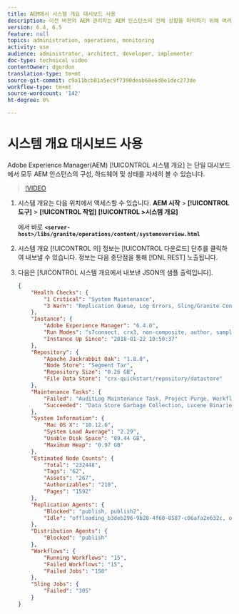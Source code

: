 ```yaml
---
title: AEM에서 시스템 개요 대시보드 사용
description: 이전 버전의 AEM 관리자는 AEM 인스턴스의 전체 상황을 파악하기 위해 여러 위치를 확인해야 했습니다. 시스템 개요는 AEM 인스턴스의 구성, 하드웨어 및 상태를 모두 하나의 대시보드에서 자세히 확인하여 이 문제를 해결하도록 합니다.
version: 6.4, 6.5
feature: null
topics: administration, operations, monitoring
activity: use
audience: administrator, architect, developer, implementer
doc-type: technical video
contentOwner: dgordon
translation-type: tm+mt
source-git-commit: c9a11bcb01a5ec9f7390deab68e6d0e1dec273de
workflow-type: tm+mt
source-wordcount: '142'
ht-degree: 0%

---
```



# 시스템 개요 대시보드 사용

Adobe Experience Manager(AEM) [!UICONTROL 시스템 개요] 는 단일 대시보드에서 모두 AEM 인스턴스의 구성, 하드웨어 및 상태를 자세히 볼 수 있습니다.

>[!VIDEO](https://video.tv.adobe.com/v/21340?quality=12&learn=on)

1. 시스템 개요는 다음 위치에서 액세스할 수 있습니다. **AEM 시작** > **[!UICONTROL 도구]** > **[!UICONTROL 작업]** **[!UICONTROL >시스템 개요]**

   에서 바로 **`<server-host>/libs/granite/operations/content/systemoverview.html`**

1. 시스템 개요 [!UICONTROL 의] 정보는 [!UICONTROL 다운로드] 단추를 클릭하여 내보낼 수 있습니다. 정보는 다음 종단점을 통해 [!DNL REST] 노출됩니다.
1. 다음은 [!UICONTROL 시스템 개요에서 내보낸 JSON의 샘플 출력입니다].

   ```json
   {
       "Health Checks": {
           "1 Critical": "System Maintenance",
           "3 Warn": "Replication Queue, Log Errors, Sling/Granite Content Access Check"
       },
       "Instance": {
           "Adobe Experience Manager": "6.4.0",
           "Run Modes": "s7connect, crx3, non-composite, author, samplecontent, crx3tar",
           "Instance Up Since": "2018-01-22 10:50:37"
       },
       "Repository": {
           "Apache Jackrabbit Oak": "1.8.0",
           "Node Store": "Segment Tar",
           "Repository Size": "0.26 GB",
           "File Data Store": "crx-quickstart/repository/datastore"
       },
       "Maintenance Tasks": {
           "Failed": "AuditLog Maintenance Task, Project Purge, Workflow Purge",
           "Succeeded": "Data Store Garbage Collection, Lucene Binaries Cleanup, Revision Clean Up, Version Purge, Purge of ad-hoc tasks"
       },
       "System Information": {
           "Mac OS X": "10.12.6",
           "System Load Average": "2.29",
           "Usable Disk Space": "89.44 GB",
           "Maximum Heap": "0.97 GB"
       },
       "Estimated Node Counts": {
           "Total": "232448",
           "Tags": "62",
           "Assets": "267",
           "Authorizables": "210",
           "Pages": "1592"
       },
       "Replication Agents": {
           "Blocked": "publish, publish2",
           "Idle": "offloading_b3deb296-9b28-4f60-8587-c06afa2e632c, offloading_outbox, offloading_reverse_b3deb296-9b28-4f60-8587-c06afa2e632c, publish_reverse, scene7, screens, screens2, test_and_target"
       },
       "Distribution Agents": {
           "Blocked": "publish"
       },
       "Workflows": {
           "Running Workflows": "15",
           "Failed Workflows": "15",
           "Failed Jobs": "150"
       },
       "Sling Jobs": {
           "Failed": "305"
       }
   }
   ```
